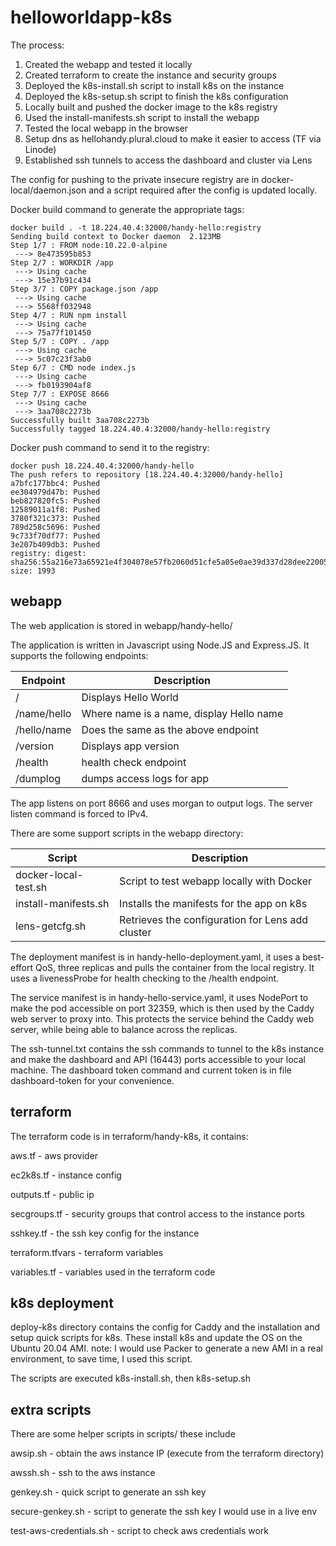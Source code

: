 # helloworldapp-k8s

The process:

1. Created the webapp and tested it locally
2. Created terraform to create the instance and security groups
3. Deployed the k8s-install.sh script to install k8s on the instance
4. Deployed the k8s-setup.sh script to finish the k8s configuration
5. Locally built and pushed the docker image to the k8s registry
6. Used the install-manifests.sh script to install the webapp
7. Tested the local webapp in the browser
8. Setup dns as hellohandy.plural.cloud to make it easier to access (TF via Linode)
9. Established ssh tunnels to access the dashboard and cluster via Lens

The config for pushing to the private insecure registry are in
docker-local/daemon.json and a script required after the config is updated locally.

Docker build command to generate the appropriate tags:

```
docker build . -t 18.224.40.4:32000/handy-hello:registry
Sending build context to Docker daemon  2.123MB
Step 1/7 : FROM node:10.22.0-alpine
 ---> 8e473595b853
Step 2/7 : WORKDIR /app
 ---> Using cache
 ---> 15e37b91c434
Step 3/7 : COPY package.json /app
 ---> Using cache
 ---> 5568ff032948
Step 4/7 : RUN npm install
 ---> Using cache
 ---> 75a77f101450
Step 5/7 : COPY . /app
 ---> Using cache
 ---> 5c07c23f3ab0
Step 6/7 : CMD node index.js
 ---> Using cache
 ---> fb0193904af8
Step 7/7 : EXPOSE 8666
 ---> Using cache
 ---> 3aa708c2273b
Successfully built 3aa708c2273b
Successfully tagged 18.224.40.4:32000/handy-hello:registry
```

Docker push command to send it to the registry:
```
docker push 18.224.40.4:32000/handy-hello
The push refers to repository [18.224.40.4:32000/handy-hello]
a7bfc177bbc4: Pushed
ee304979d47b: Pushed
beb827820fc5: Pushed
12589011a1f8: Pushed
3780f321c373: Pushed
789d258c5696: Pushed
9c733f70df77: Pushed
3e207b409db3: Pushed
registry: digest: sha256:55a216e73a65921e4f304078e57fb2060d51cfe5a05e0ae39d337d28dee22005 size: 1993
```

## webapp

The web application is stored in webapp/handy-hello/

The application is written in Javascript using Node.JS and
Express.JS. It supports the following endpoints:

| Endpoint | Description |
| -------- | ----------- |
| / | Displays Hello World |
| /name/hello | Where name is a name, display Hello name|
| /hello/name | Does the same as the above endpoint |
| /version | Displays app version |
| /health | health check endpoint |
| /dumplog | dumps access logs for app |

The app listens on port 8666 and uses morgan to output logs.
The server listen command is forced to IPv4.

There are some support scripts in the webapp directory:

| Script | Description |
| ------ | ----------- |
| docker-local-test.sh | Script to test webapp locally with Docker|
| install-manifests.sh | Installs the manifests for the app on k8s |
| lens-getcfg.sh | Retrieves the configuration for Lens add cluster |

The deployment manifest is in handy-hello-deployment.yaml, it uses
a best-effort QoS, three replicas and pulls the container from the
local registry. It uses a livenessProbe for health checking to the
/health endpoint.

The service manifest is in handy-hello-service.yaml, it uses NodePort
to make the pod accessible on port 32359, which is then used by the
Caddy web server to proxy into. This protects the service behind the
Caddy web server, while being able to balance across the replicas.

The ssh-tunnel.txt contains the ssh commands to tunnel to the k8s
instance and make the dashboard and API (16443) ports accessible to
your local machine. The dashboard token command and current token is
in file dashboard-token for your convenience.

## terraform

The terraform code is in terraform/handy-k8s, it contains:

aws.tf - aws provider

ec2k8s.tf - instance config

outputs.tf - public ip

secgroups.tf - security groups that control access to the instance ports

sshkey.tf - the ssh key config for the instance

terraform.tfvars - terraform variables

variables.tf - variables used in the terraform code


## k8s deployment

deploy-k8s directory contains the config for Caddy and the installation and
setup quick scripts for k8s. These install k8s and update the OS on the Ubuntu
20.04 AMI. note: I would use Packer to generate a new AMI in a real environment,
to save time, I used this script.

The scripts are executed k8s-install.sh, then k8s-setup.sh

## extra scripts

There are some helper scripts in scripts/ these include

awsip.sh - obtain the aws instance IP (execute from the terraform directory)

awssh.sh - ssh to the aws instance

genkey.sh - quick script to generate an ssh key

secure-genkey.sh - script to generate the ssh key I would use in a live env

test-aws-credentials.sh - script to check aws credentials work


